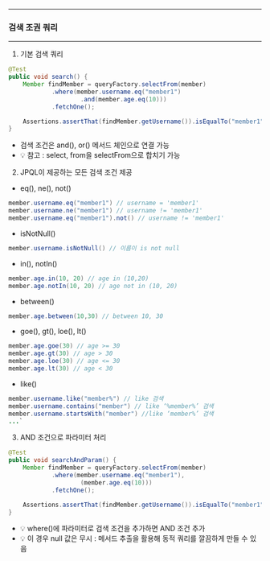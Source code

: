 -----
### 검색 조권 쿼리
-----
1. 기본 검색 쿼리
```java
@Test
public void search() {
    Member findMember = queryFactory.selectFrom(member)
            .where(member.username.eq("member1")
                    .and(member.age.eq(10)))
            .fetchOne();

    Assertions.assertThat(findMember.getUsername()).isEqualTo("member1");
}
```

  - 검색 조건은 and(), or() 메서드 체인으로 연결 가능
  - 💡 참고 : select, from을 selectFrom으로 합치기 가능

2. JPQL이 제공하는 모든 검색 조건 제공
  - eq(), ne(), not()
```java
member.username.eq("member1") // username = 'member1'
member.username.ne("member1") // username != 'member1'
member.username.eq("member1").not() // username != 'member1'
```

  - isNotNull()
```java
member.username.isNotNull() // 이름이 is not null
```

  - in(), notIn()
```java
member.age.in(10, 20) // age in (10,20)
member.age.notIn(10, 20) // age not in (10, 20)
```

  - between()
```java
member.age.between(10,30) // between 10, 30
```

  - goe(), gt(), loe(), lt()
```java
member.age.goe(30) // age >= 30
member.age.gt(30) // age > 30
member.age.loe(30) // age <= 30
member.age.lt(30) // age < 30
```

  - like()
```java
member.username.like("member%") // like 검색
member.username.contains("member") // like ‘%member%’ 검색
member.username.startsWith("member") //like ‘member%’ 검색
...`
```

3. AND 조건으로 파라미터 처리
```java
@Test
public void searchAndParam() {
    Member findMember = queryFactory.selectFrom(member)
            .where(member.username.eq("member1"), 
                    (member.age.eq(10)))
            .fetchOne();

    Assertions.assertThat(findMember.getUsername()).isEqualTo("member1");
}
```
  - 💡 where()에 파라미터로 검색 조건을 추가하면 AND 조건 추가
  - 💡 이 경우 null 값은 무시 : 메서드 추출을 활용해 동적 쿼리를 깔끔하게 만들 수 있음
